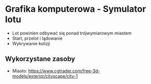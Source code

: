 # Grafika komputerowa - Symulator lotu
* Lot powinien odbywać się ponad trójwymiarowym miastem
* Start, przelot i lądowanie
* Wykrywanie kolizji

## Wykorzystane zasoby
* Miasto: https://www.cgtrader.com/free-3d-models/exterior/cityscape/city-1
